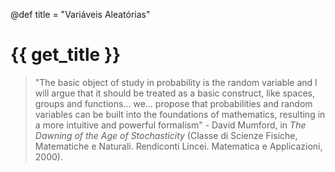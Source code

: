@def title = "Variáveis Aleatórias"

# {{ get_title }}

> "The basic object of study in probability is the random variable and I will argue that it should be treated as a basic construct, like spaces, groups and functions... we... propose that probabilities and random variables can be built into the foundations of mathematics, resulting in a more intuitive and powerful formalism" - David Mumford, in *The Dawning of the Age of Stochasticity* (Classe di Scienze Fisiche, Matematiche e Naturali. Rendiconti Lincei. Matematica e Applicazioni, 2000).